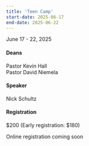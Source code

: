 ```yaml
---
title: 'Teen Camp'
start-date: 2025-06-17
end-date: 2025-06-22
---
```


June 17 - 22, 2025

#### Deans

Pastor Kevin Hall  
Pastor David Niemela

#### Speaker

Nick Schultz

#### Registration

$200 (Early registration: $180)

Online registration coming soon
